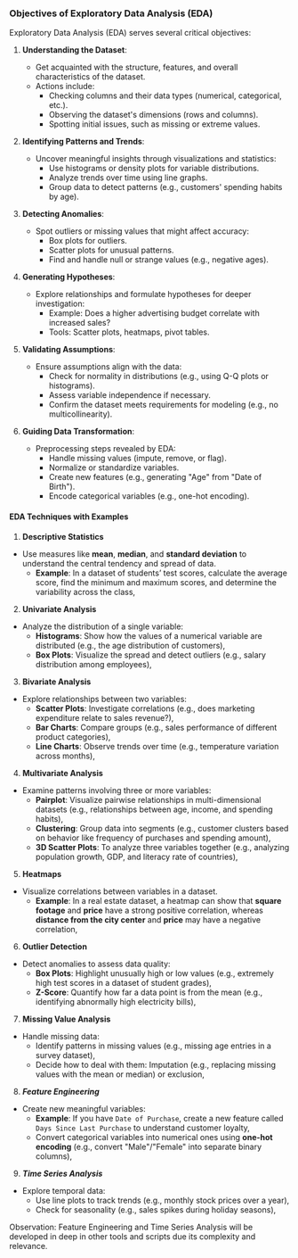 ### Objectives of Exploratory Data Analysis (EDA)

Exploratory Data Analysis (EDA) serves several critical objectives:

1. **Understanding the Dataset**:
   - Get acquainted with the structure, features, and overall characteristics of the dataset.
   - Actions include:
     - Checking columns and their data types (numerical, categorical, etc.).
     - Observing the dataset's dimensions (rows and columns).
     - Spotting initial issues, such as missing or extreme values.

2. **Identifying Patterns and Trends**:
   - Uncover meaningful insights through visualizations and statistics:
     - Use histograms or density plots for variable distributions.
     - Analyze trends over time using line graphs.
     - Group data to detect patterns (e.g., customers' spending habits by age).

3. **Detecting Anomalies**:
   - Spot outliers or missing values that might affect accuracy:
     - Box plots for outliers.
     - Scatter plots for unusual patterns.
     - Find and handle null or strange values (e.g., negative ages).

4. **Generating Hypotheses**:
   - Explore relationships and formulate hypotheses for deeper investigation:
     - Example: Does a higher advertising budget correlate with increased sales?
     - Tools: Scatter plots, heatmaps, pivot tables.

5. **Validating Assumptions**:
   - Ensure assumptions align with the data:
     - Check for normality in distributions (e.g., using Q-Q plots or histograms).
     - Assess variable independence if necessary.
     - Confirm the dataset meets requirements for modeling (e.g., no multicollinearity).

6. **Guiding Data Transformation**:
   - Preprocessing steps revealed by EDA:
     - Handle missing values (impute, remove, or flag).
     - Normalize or standardize variables.
     - Create new features (e.g., generating "Age" from "Date of Birth").
     - Encode categorical variables (e.g., one-hot encoding).


#### EDA Techniques with Examples

1. **Descriptive Statistics**
- Use measures like **mean**, **median**, and **standard deviation** to understand the central tendency and spread of data.
  - **Example**: In a dataset of students’ test scores, calculate the average score, find the minimum and maximum scores, and determine the variability across the class,

2. **Univariate Analysis**
- Analyze the distribution of a single variable:
  - **Histograms**: Show how the values of a numerical variable are distributed (e.g., the age distribution of customers),
  - **Box Plots**: Visualize the spread and detect outliers (e.g., salary distribution among employees),

3. **Bivariate Analysis**
- Explore relationships between two variables:
  - **Scatter Plots**: Investigate correlations (e.g., does marketing expenditure relate to sales revenue?),
  - **Bar Charts**: Compare groups (e.g., sales performance of different product categories),
  - **Line Charts**: Observe trends over time (e.g., temperature variation across months),

4. **Multivariate Analysis**
- Examine patterns involving three or more variables:
  - **Pairplot**: Visualize pairwise relationships in multi-dimensional datasets (e.g., relationships between age, income, and spending habits),
  - **Clustering**: Group data into segments (e.g., customer clusters based on behavior like frequency of purchases and spending amount),
  - **3D Scatter Plots**: To analyze three variables together (e.g., analyzing population growth, GDP, and literacy rate of countries),

5. **Heatmaps**
- Visualize correlations between variables in a dataset.
  - **Example**: In a real estate dataset, a heatmap can show that **square footage** and **price** have a strong positive correlation, whereas **distance from the city center** and **price** may have a negative correlation,

6. **Outlier Detection**
- Detect anomalies to assess data quality:
  - **Box Plots**: Highlight unusually high or low values (e.g., extremely high test scores in a dataset of student grades),
  - **Z-Score**: Quantify how far a data point is from the mean (e.g., identifying abnormally high electricity bills),

7. **Missing Value Analysis**
- Handle missing data:
  - Identify patterns in missing values (e.g., missing age entries in a survey dataset),
  - Decide how to deal with them: Imputation (e.g., replacing missing values with the mean or median) or exclusion,

8. ***Feature Engineering***
- Create new meaningful variables:
  - **Example**: If you have `Date of Purchase`, create a new feature called `Days Since Last Purchase` to understand customer loyalty,
  - Convert categorical variables into numerical ones using **one-hot encoding** (e.g., convert "Male"/"Female" into separate binary columns),

9. ***Time Series Analysis***
- Explore temporal data:
  - Use line plots to track trends (e.g., monthly stock prices over a year),
  - Check for seasonality (e.g., sales spikes during holiday seasons),


Observation: Feature Engineering and Time Series Analysis will be developed in deep in other tools and scripts due its complexity and relevance.

